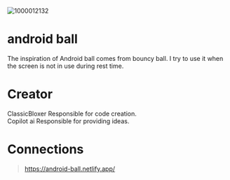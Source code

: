 ![1000012132](https://github.com/user-attachments/assets/41fd59c9-1c5f-4af8-af11-349a1a888985)

# android ball  
The inspiration of Android ball comes from bouncy ball. I try to use it when the screen is not in use during rest time. 
  
# Creator  
ClassicBloxer Responsible for code creation.  
Copilot ai Responsible for providing ideas.

# Connections
> https://android-ball.netlify.app/  
